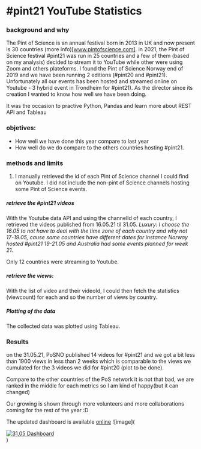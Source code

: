 # #pint21 YouTube Statistics

### background and why
The Pint of Science is an annual festival born in 2013 in UK and now present is 30 countries (more info)[www.pintofscience.com].
in 2021, the Pint of Science festival #pint21 was run in 25 countries and a few of them (based on my analysis) decided to stream it to YouTube while other were using Zoom and others plateforms. 
I found the Pint of Science Norway end of 2019 and we have been running 2 editions (#pint20 and #pint21). Unfortunately all our events has been hosted and streamed online on Youtube - 3 hybrid event in Trondheim for #pint21). As the director since its creation I wanted to know how well we have been doing. 

It was the occasion to practive Python, Pandas and learn more about REST API and Tableau

### objetives:
-  How well we have done this year compare to last year
-  How well do we do compare to the others countries hosting #pint21. 

### methods and limits
1. I manually retrieved the id of each Pint of Science channel I could find on Youtube. I did not include the non-pint of Science channels hosting some Pint of Science events.

##### retrieve the #pint21 videos
With the Youtube data API and using the channelId of each country, I retrieved the videos published from 16.05.21 til 31.05.
*Luxury: I choose the 16.05 to not have to deal with the time zone of each country and why not 17-19.05, cause some countries have different dates for instance Norway hosted #pint21 19-21.05 and Australia had some events planned for week 21.*

Only 12 countries were streaming to Youtube.

##### retrieve the views:
With the list of video and their videoId, I could then fetch the statistics (viewcount) for each and so the number of views by country.



##### Plotting of the data
The collected data was plotted using Tableau.

### Results
on the 31.05.21,  PoSNO published 14 videos for #pint21 and we got a bit less than 1900 views in less than 2 weeks which is comparable to the views we cumulated for the 3 videos we did for #pint20 (plot to be done). 

Compare to the other countries of the PoS network it is not that bad, we are ranked in the middle for each metrics so I am kind of happy(but it can changed)

Our growing is shown through more volunteers and more collaborations coming for the rest of the year :D 

The updated dashboard is available  [online](https://public.tableau.com/views/pint21YouTube-dashboard/Dashboard1?:language=en-GB&:display_count=n&:origin=viz_share_link)
![image](<div class='tableauPlaceholder' id='viz1622471540667' style='position: relative'><noscript><a href='#'><img alt='31,05 Dashboard  ' src='https:&#47;&#47;public.tableau.com&#47;static&#47;images&#47;pi&#47;pint21YouTube-dashboard31_05&#47;3105Dashboard&#47;1_rss.png' style='border: none' /></a></noscript><object class='tableauViz'  style='display:none;'><param name='host_url' value='https%3A%2F%2Fpublic.tableau.com%2F' /> <param name='embed_code_version' value='3' /> <param name='site_root' value='' /><param name='name' value='pint21YouTube-dashboard31_05&#47;3105Dashboard' /><param name='tabs' value='no' /><param name='toolbar' value='yes' /><param name='static_image' value='https:&#47;&#47;public.tableau.com&#47;static&#47;images&#47;pi&#47;pint21YouTube-dashboard31_05&#47;3105Dashboard&#47;1.png' /> <param name='animate_transition' value='yes' /><param name='display_static_image' value='yes' /><param name='display_spinner' value='yes' /><param name='display_overlay' value='yes' /><param name='display_count' value='yes' /><param name='language' value='en-GB' /></object></div>                <script type='text/javascript'>                    var divElement = document.getElementById('viz1622471540667');                    var vizElement = divElement.getElementsByTagName('object')[0];                    if ( divElement.offsetWidth > 800 ) { vizElement.style.width='100%';vizElement.style.height=(divElement.offsetWidth*0.75)+'px';} else if ( divElement.offsetWidth > 500 ) { vizElement.style.width='100%';vizElement.style.height=(divElement.offsetWidth*0.75)+'px';} else { vizElement.style.width='100%';vizElement.style.height='1177px';}                     var scriptElement = document.createElement('script');                    scriptElement.src = 'https://public.tableau.com/javascripts/api/viz_v1.js';                    vizElement.parentNode.insertBefore(scriptElement, vizElement);                </script>)
